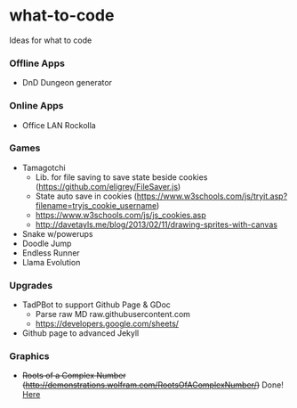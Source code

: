 # what-to-code
Ideas for what to code

### Offline Apps
 + DnD Dungeon generator

### Online Apps
 + Office LAN Rockolla

### Games
 + Tamagotchi
   - Lib. for file saving to save state beside cookies (https://github.com/eligrey/FileSaver.js)
   - State auto save in cookies (https://www.w3schools.com/js/tryit.asp?filename=tryjs_cookie_username)
   - https://www.w3schools.com/js/js_cookies.asp
   - http://davetayls.me/blog/2013/02/11/drawing-sprites-with-canvas
 + Snake w/powerups
 + Doodle Jump
 + Endless Runner
 + Llama Evolution
 
### Upgrades
 + TadPBot to support Github Page & GDoc
   - Parse raw MD raw.githubusercontent.com  
   - https://developers.google.com/sheets/
 + Github page to advanced Jekyll

### Graphics
 + ~~Roots of a Complex Number (http://demonstrations.wolfram.com/RootsOfAComplexNumber/)~~ Done! [Here](https://github.com/maadlog/ComplexRoots)
 
